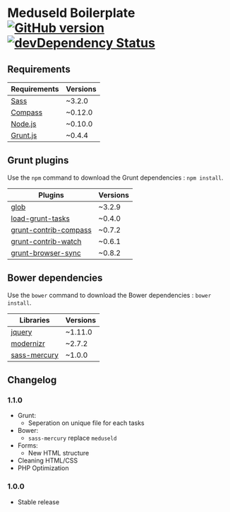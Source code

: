 # Meduseld Boilerplate [![GitHub version](https://badge.fury.io/gh/agenceepsilon%2Fmeduseld-boilerplate.png)](http://badge.fury.io/gh/agenceepsilon%2Fmeduseld-boilerplate) [![devDependency Status](https://david-dm.org/agenceepsilon/meduseld-boilerplate/dev-status.png)](https://david-dm.org/agenceepsilon/meduseld-boilerplate#info=devDependencies)

## Requirements

| Requirements                        | Versions |
| ----------------------------------- | -------- |
| [Sass](http://sass-lang.com/)       | ~3.2.0   |
| [Compass](http://compass-style.org) | ~0.12.0  |
| [Node.js](http://nodejs.org)        | ~0.10.0  |
| [Grunt.js](http://gruntjs.com)      | ~0.4.4   |

## Grunt plugins

Use the ``npm`` command to download the Grunt dependencies : ``npm install``.

| Plugins                                                                   | Versions |
| ------------------------------------------------------------------------- | -------- |
| [glob](https://github.com/isaacs/node-glob)                               | ~3.2.9   |
| [load-grunt-tasks](https://github.com/sindresorhus/load-grunt-tasks)      | ~0.4.0   |
| [grunt-contrib-compass](https://github.com/gruntjs/grunt-contrib-compass) | ~0.7.2   |
| [grunt-contrib-watch](https://github.com/gruntjs/grunt-contrib-watch)     | ~0.6.1   |
| [grunt-browser-sync](https://github.com/shakyshane/grunt-browser-sync)    | ~0.8.2   |

## Bower dependencies

Use the ``bower`` command to download the Bower dependencies : ``bower install``.

| Libraries                                                     | Versions |
| ------------------------------------------------------------- | -------- |
| [jquery](http://jquery.com/)                                  | ~1.11.0  |
| [modernizr](http://modernizr.com/)                            | ~2.7.2   |
| [sass-mercury](https://github.com/agenceepsilon/sass-mercury) | ~1.0.0   |

## Changelog

### 1.1.0

* Grunt:
    * Seperation on unique file for each tasks
* Bower:
    * ``sass-mercury`` replace ``meduseld``
* Forms:
    * New HTML structure
* Cleaning HTML/CSS
* PHP Optimization

### 1.0.0

* Stable release